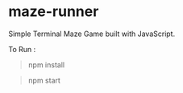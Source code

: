 # maze-runner

Simple Terminal Maze Game built with JavaScript.

To Run :
> npm install

> npm start

